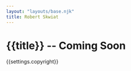 ```yaml
---
layout: "layouts/base.njk"
title: Robert Skwiat
---
```



# {{title}} -- Coming Soon

{{settings.copyright}}
